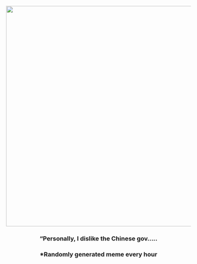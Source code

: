<p align="center">
        <img src="https://i.redd.it/2bxdi87g7pu81.gif" width="600" height="600">
        </p>
        <h3 align="center">“Personally, I dislike the Chinese gov…..</h3>
        <h3 align="center">*Randomly generated meme every hour</h3>
    